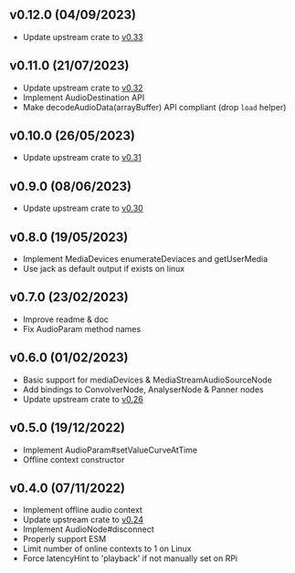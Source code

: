 ## v0.12.0 (04/09/2023)

- Update upstream crate to [v0.33](https://github.com/orottier/web-audio-api-rs/blob/main/CHANGELOG.md#version-0330-2023-07-27)

## v0.11.0 (21/07/2023)

- Update upstream crate to [v0.32](https://github.com/orottier/web-audio-api-rs/blob/main/CHANGELOG.md#version-0320-2023-07-16)
- Implement AudioDestination API
- Make decodeAudioData(arrayBuffer) API compliant (drop `load` helper)

## v0.10.0 (26/05/2023)

- Update upstream crate to [v0.31](https://github.com/orottier/web-audio-api-rs/blob/main/CHANGELOG.md#version-0310-2023-06-25)

## v0.9.0 (08/06/2023)

- Update upstream crate to [v0.30](https://github.com/orottier/web-audio-api-rs/blob/main/CHANGELOG.md#version-0300-2023-06-07)

## v0.8.0 (19/05/2023)

- Implement MediaDevices enumerateDeviaces and getUserMedia
- Use jack as default output if exists on linux

## v0.7.0 (23/02/2023)

- Improve readme & doc
- Fix AudioParam method names

## v0.6.0 (01/02/2023)

- Basic support for mediaDevices & MediaStreamAudioSourceNode
- Add bindings to ConvolverNode, AnalyserNode & Panner nodes
- Update upstream crate to [v0.26](https://github.com/orottier/web-audio-api-rs/blob/main/CHANGELOG.md#version-0250-2022-11-06)

## v0.5.0 (19/12/2022)

- Implement AudioParam#setValueCurveAtTime
- Offline context constructor 

## v0.4.0 (07/11/2022)

- Implement offline audio context
- Update upstream crate to [v0.24](https://github.com/orottier/web-audio-api-rs/blob/main/CHANGELOG.md#version-0240-2022-09-10)
- Implement AudioNode#disconnect
- Properly support ESM
- Limit number of online contexts to 1 on Linux
- Force latencyHint to 'playback' if not manually set on RPi
